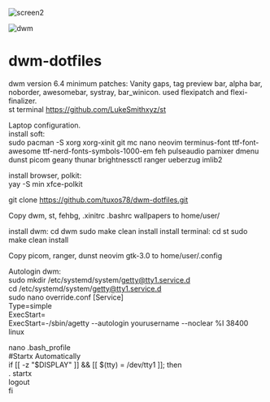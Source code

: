 ![screen2](https://user-images.githubusercontent.com/62457015/208231100-a8103398-6024-4298-aaf8-753a5ecf20ad.png)

![dwm](https://user-images.githubusercontent.com/62457015/209472905-ac0bb2c1-a906-4ffb-bd02-274144bbf94f.png)

# dwm-dotfiles
dwm version 6.4
minimum patches:
Vanity gaps, tag preview bar, alpha bar, noborder, awesomebar, systray, bar_winicon.
used flexipatch and flexi-finalizer.                                                
st terminal https://github.com/LukeSmithxyz/st                       

Laptop configuration.                                          
install soft:                                                    
sudo pacman -S xorg xorg-xinit git mc nano neovim terminus-font ttf-font-awesome ttf-nerd-fonts-symbols-1000-em feh pulseaudio pamixer dmenu dunst picom geany thunar brightnessctl ranger ueberzug imlib2

install browser, polkit:                                     
yay -S min xfce-polkit

git clone https://github.com/tuxos78/dwm-dotfiles.git                        

Copy dwm, st, fehbg, .xinitrc .bashrc wallpapers to home/user/       

install dwm:
cd dwm 
sudo make clean install
install terminal:
cd st
sudo make clean install

Copy picom, ranger, dunst neovim gtk-3.0 to home/user/.config

Autologin dwm:                                                            
sudo mkdir /etc/systemd/system/getty@tty1.service.d               
cd /etc/systemd/system/getty@tty1.service.d                            
sudo nano override.conf
[Service]                                                               
Type=simple                                                              
ExecStart=                                                                  
ExecStart=-/sbin/agetty --autologin yourusername --noclear %I 38400 linux

nano .bash_profile                                                        
#Startx Automatically                                                   
if [[ -z "$DISPLAY" ]] && [[ $(tty) = /dev/tty1 ]]; then                    
. startx                                                                   
logout                                                                    
fi








